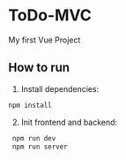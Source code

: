 # ToDo-MVC

My first Vue Project

## How to run

1. Install dependencies:

```bash
npm install
```

2. Init frontend and backend:

```bash
 npm run dev
 npm run server
```
